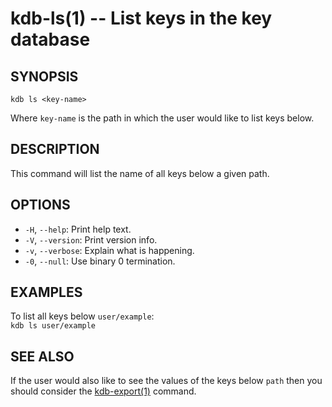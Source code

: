 kdb-ls(1) -- List keys in the key database
================================

## SYNOPSIS

`kdb ls <key-name>`  

Where `key-name` is the path in which the user would like to list keys below.

## DESCRIPTION

This command will list the name of all keys below a given path.  

## OPTIONS

- `-H`, `--help`:
  Print help text.
- `-V`, `--version`:
  Print version info.
- `-v`, `--verbose`:
  Explain what is happening.
- `-0`, `--null`:
  Use binary 0 termination.

## EXAMPLES

To list all keys below `user/example`:  
	`kdb ls user/example`  


## SEE ALSO

If the user would also like to see the values of the keys below `path` then you should
consider the [kdb-export(1)](kdb-export.md) command.

